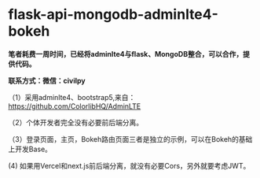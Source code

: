 # flask-api-mongodb-adminlte4-bokeh


**笔者耗费一周时间，已经将adminlte4与flask、MongoDB整合，可以合作，提供代码。**

**联系方式：微信：civilpy**

（1）采用adminlte4、bootstrap5,来自：https://github.com/ColorlibHQ/AdminLTE

（2）个体开发者完全没有必要前后端分离。

（3）登录页面，主页，Bokeh路由页面三者是独立的示例，可以在Bokeh的基础上开发Base。

 (4) 如果用Vercel和next.js前后端分离，就没有必要Cors，另外就要考虑JWT。
